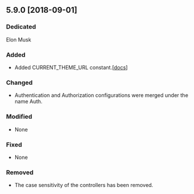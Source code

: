## 5.9.0 [2018-09-01]

### Dedicated
Elon Musk

### Added
* Added CURRENT_THEME_URL constant.[[docs](https://docs.znframework.com/onyuz-tasarimi/temel-tema-entegrasyonu#CURRENT_THEME_URL)]

### Changed
* Authentication and Authorization configurations were merged under the name Auth.

### Modified
* None

### Fixed
* None

### Removed
* The case sensitivity of the controllers has been removed.